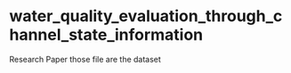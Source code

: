 # water_quality_evaluation_through_channel_state_information
Research Paper
those file are the dataset
